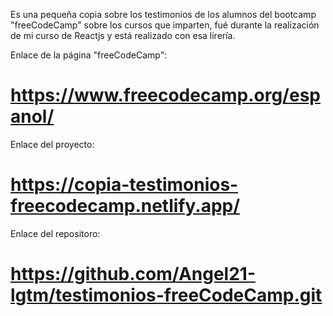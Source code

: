 Es una pequeña copia sobre los testimonios de los alumnos
del bootcamp "freeCodeCamp" sobre los cursos que imparten,
fué durante la realización de mi curso de Reactjs y está
realizado con esa lirería.

Enlace de la página "freeCodeCamp":
# https://www.freecodecamp.org/espanol/

Enlace del proyecto:
# https://copia-testimonios-freecodecamp.netlify.app/

Enlace del repositoro:
# https://github.com/Angel21-lgtm/testimonios-freeCodeCamp.git